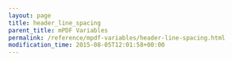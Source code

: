 ```yaml
---
layout: page
title: header_line_spacing
parent_title: mPDF Variables
permalink: /reference/mpdf-variables/header-line-spacing.html
modification_time: 2015-08-05T12:01:58+00:00
---
```



